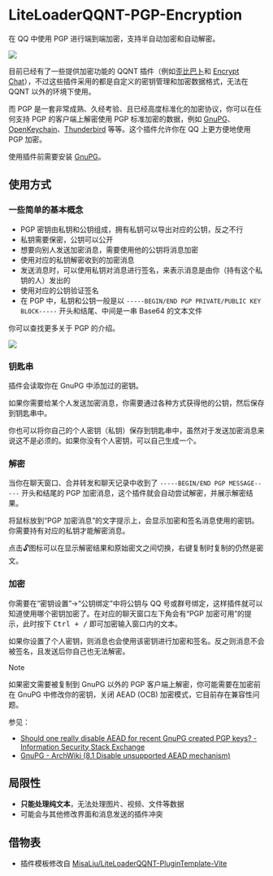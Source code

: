 # LiteLoaderQQNT-PGP-Encryption

在 QQ 中使用 PGP 进行端到端加密，支持半自动加密和自动解密。

![](https://p.sda1.dev/20/46239ec68b0c24bb19a5a65d0d80ea1c)

目前已经有了一些提供加密功能的 QQNT 插件（例如[歪比巴卜](https://github.com/yuyumoko/LiteLoaderQQNT-Plugin-Eencode)和 [Encrypt Chat](https://github.com/WJZ-P/LiteLoaderQQNT-Encrypt-Chat)），不过这些插件采用的都是自定义的密钥管理和加密数据格式，无法在 QQNT 以外的环境下使用。

而 PGP 是一套非常成熟、久经考验、且已经高度标准化的加密协议，你可以在任何支持 PGP 的客户端上解密使用 PGP 标准加密的数据，例如 [GnuPG](https://gnupg.org/)、[OpenKeychain](https://www.openkeychain.org/)、[Thunderbird](https://www.thunderbird.net/) 等等。这个插件允许你在 QQ 上更方便地使用 PGP 加密。

使用插件前需要安装 [GnuPG](https://gnupg.org)。

## 使用方式

### 一些简单的基本概念

* PGP 密钥由私钥和公钥组成，拥有私钥可以导出对应的公钥，反之不行
* 私钥需要保密，公钥可以公开
* 想要向别人发送加密消息，需要使用他的公钥将消息加密
* 使用对应的私钥解密收到的加密消息
* 发送消息时，可以使用私钥对消息进行签名，来表示消息是由你（持有这个私钥的人）发出的
* 使用对应的公钥验证签名
* 在 PGP 中，私钥和公钥一般是以 `-----BEGIN/END PGP PRIVATE/PUBLIC KEY BLOCK-----` 开头和结尾、中间是一串 Base64 的文本文件

你可以查找更多关于 PGP 的介绍。

![](https://p.sda1.dev/20/7bee6e77e0c5273da705aa30ffe9bb03)

### 钥匙串

插件会读取你在 GnuPG 中添加过的密钥。

如果你需要给某个人发送加密消息，你需要通过各种方式获得他的公钥，然后保存到钥匙串中。

你也可以将你自己的个人密钥（私钥）保存到钥匙串中，虽然对于发送加密消息来说这不是必须的。如果你没有个人密钥，可以自己生成一个。

### 解密

当你在聊天窗口、合并转发和聊天记录中收到了 `-----BEGIN/END PGP MESSAGE-----` 开头和结尾的 PGP 加密消息，这个插件就会自动尝试解密，并展示解密结果。

将鼠标放到“PGP 加密消息”的文字提示上，会显示加密和签名消息使用的密钥。你需要持有对应的私钥才能解密消息。

点击🔓图标可以在显示解密结果和原始密文之间切换，右键复制时复制的仍然是密文。

### 加密

你需要在“密钥设置”→“公钥绑定”中将公钥与 QQ 号或群号绑定，这样插件就可以知道使用哪个密钥加密了。在对应的聊天窗口左下角会有“PGP 加密可用”的提示，此时按下 <kbd>Ctrl + /</kbd> 即可加密输入窗口内的文本。

如果你设置了个人密钥，则消息也会使用该密钥进行加密和签名。反之则消息不会被签名，且发送后你自己也无法解密。

> [!NOTE]
> 如果密文需要被复制到 GnuPG 以外的 PGP 客户端上解密，你可能需要在加密前在 GnuPG 中修改你的密钥，关闭 AEAD (OCB) 加密模式，它目前存在兼容性问题。
>
> 参见：
>
> * [Should one really disable AEAD for recent GnuPG created PGP keys? - Information Security Stack Exchange](https://security.stackexchange.com/questions/275883)
> * [GnuPG - ArchWiki (8.1 Disable unsupported AEAD mechanism)](https://wiki.archlinux.org/title/GnuPG#Disable_unsupported_AEAD_mechanism)

## 局限性

* **只能处理纯文本**，无法处理图片、视频、文件等数据
* 可能会与其他修改界面和消息发送的插件冲突

## 借物表

* 插件模板修改自 [MisaLiu/LiteLoaderQQNT-PluginTemplate-Vite](https://github.com/MisaLiu/LiteLoaderQQNT-PluginTemplate-Vite)
